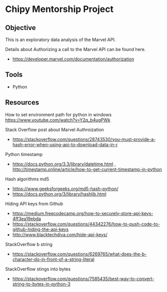 
# Chipy Mentorship Project

## Objective 

This is an exploratory data analysis of the Marvel API.

Details about Authorizing a  call to the Marvel API can be found here.
- https://developer.marvel.com/documentation/authorization

## Tools

- Python

## Resources

How to set environment path for python in windows
https://www.youtube.com/watch?v=Y2q_b4ugPWk

Stack Overflow post about Marvel Authroization 
- https://stackoverflow.com/questions/28743530/you-must-provide-a-hash-error-when-using-api-to-download-data-in-r

Python timestamp 
- https://docs.python.org/3.3/library/datetime.html , http://timestamp.online/article/how-to-get-current-timestamp-in-python

Hash algorithms md5 
- https://www.geeksforgeeks.org/md5-hash-python/ 
- https://docs.python.org/3/library/hashlib.html

Hiding API keys from Github 
- https://medium.freecodecamp.org/how-to-securely-store-api-keys-4ff3ea19ebda
- https://stackoverflow.com/questions/44342276/how-to-push-code-to-github-hiding-the-api-keys 
- http://www.blacktechdiva.com/hide-api-keys/

StackOverflow b string
- https://stackoverflow.com/questions/6269765/what-does-the-b-character-do-in-front-of-a-string-literal

StackOverflow stings into bytes
- https://stackoverflow.com/questions/7585435/best-way-to-convert-string-to-bytes-in-python-3
